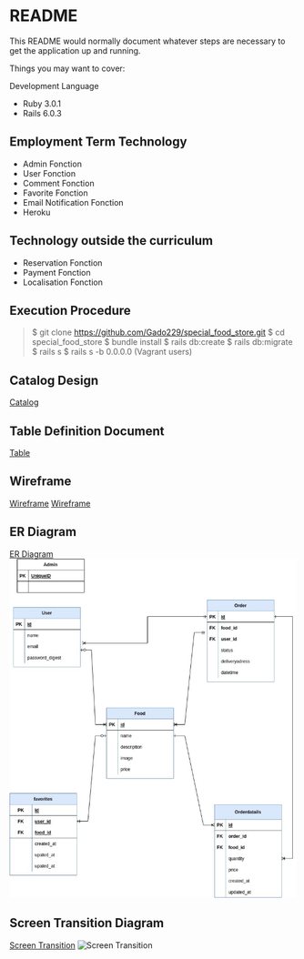 # README

This README would normally document whatever steps are necessary to get the
application up and running.

Things you may want to cover:

Development Language

* Ruby 3.0.1
* Rails 6.0.3

## Employment Term Technology

- Admin Fonction
- User Fonction
- Comment Fonction
- Favorite Fonction
- Email Notification Fonction
- Heroku

## Technology outside the curriculum

- Reservation Fonction
- Payment Fonction
- Localisation Fonction

## Execution Procedure

> $ git clone https://github.com/Gado229/special_food_store.git
> $ cd special_food_store
> $ bundle install
> $ rails db:create
> $ rails db:migrate
> $ rails s
> $ rails s -b 0.0.0.0 (Vagrant users)

## Catalog Design

[Catalog](https://docs.google.com/spreadsheets/d/1d4NybRcYTj6-yHIPUVu6x8xiL-g6nziTM_Ssij9Ozpk/edit?usp=sharing)

## Table Definition Document

[Table](https://docs.google.com/spreadsheets/d/1OI9xIKcnqQ2u9osJxp1DSNf78VppmOSL-Hci0tlWgsk/edit?usp=sharing)

## Wireframe

[Wireframe](https://app.diagrams.net/#G1jhR-_Hi4L4zA_DVm224Sizm7z-KTA5Br)
[Wireframe](./docs/Wire__ER_Diagramm.jpg)

## ER Diagram

[ER Diagram](https://drive.google.com/file/d/1Ue5ZTy0A4AXXlyXMDO01pwizhhFDpMnh/view?usp=sharing)
![ER Diagram picture](./docs/Table_definition_ER_Diagramm.jpg)

## Screen Transition Diagram

[Screen Transition](https://drive.google.com/file/d/1KPAUgU9LizMAL9rKoPZSL5PGuEd3M1HT/view?usp=sharing)
![Screen Transition](./Transition_screen_ER_Diagramm.jpg)
